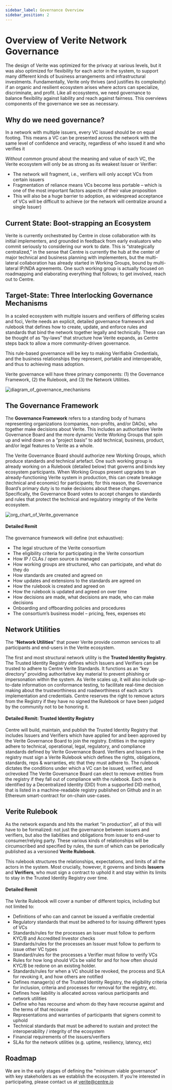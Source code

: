 ```yaml
---
sidebar_label: Governance Overview
sidebar_position: 2
---
```


# Overview of Verite Network Governance

The design of Verite was optimized for the privacy at various levels, but it was also optimized for flexibility for each actor in the system, to support many different kinds of business arrangements and infrastructural investments.  Fundamentally, Verite only thrives (and justifies its complexity) if an organic and resilient ecosystem arises where actors can specialize, discriminate, and profit. Like all ecosystems, we need governance to balance flexibility against liability and reach against fairness. This overviews components of the governance we see as necessary.

## Why do we need governance?
In a network with multiple issuers, every VC issued should be on equal footing. This means a VC can be presented across the network with the same level of confidence and veracity, regardless of who issued it and who verifies it 

*Without common ground* about the meaning and value of each VC, the Verite ecosystem will only be as strong as its weakest Issuer or Verifier:
* The network will fragment, i.e., verifiers will only accept VCs from certain issuers
* Fragmentation of reliance means VCs become less portable – which is one of the most important factors aspects of their value proposition
* This will also be a huge barrier to adoption, as widespread acceptance of VCs will be difficult to achieve (or the network will centralize around a single Issuer)

## Current State: Boot-strapping an Ecosystem

Verite is currently orchestrated by Centre in close collaboration with its initial implementers, and grounded in feedback from early evaluators who commit seriously to considering our work to date.  This is “strategically centralized,” in the sense that Centre is currently the hub at the center of major technical and business planning with implementers, but the multi-lateral collaboration has already started in Working Groups, bound by multi-lateral IP/NDA agreements.  One such working group is actually focused on roadmapping and elaborating everything that follows; to get involved, reach out to Centre.

## Target-State: Three Interlocking Governance Mechanisms

In a scaled ecosystem with multiple issuers and verifiers of differing scales and foci, Verite needs an explicit, detailed governance framework and rulebook that defines how to create, update, and enforce rules and standards that bind the network together legally and technically. These can be thought of as “by-laws” that structure how Verite expands, as Centre steps back to allow a more community-driven governance.

This rule-based governance will be key to making Verifiable Credentials, and the business relationships they represent, portable and interoperable, and thus to achieving mass adoption. 

Verite governance will have three primary components: (1) the Governance Framework, (2) the Rulebook, and (3) the Network Utilities.

![diagram_of_governance_mechanisms](/img/docs/gov_overview_1.png)

## The Governance Framework

The **Governance Framework** refers to a standing body of humans representing organizations (companies, non-profits, and/or DAOs), who together make decisions about Verite.  This includes an authoritative Verite Governance Board and the more dynamic Verite Working Groups that spin up and wind down on a “project basis” to add technical, business, product, and/or legal features to Verite as a whole. 

The Verite Governance Board should authorize new Working Groups, which produce standards and technical artefact.  One such working group is already working on a Rulebook (detailed below) that governs and binds key ecosystem participants. When Working Groups present upgrades to an already-functioning Verite system in production, this can create breakage (technical and economic) for participants; for this reason, the Governance Board’s primary duty is to make decisions about these changes.  Specifically, the Governance Board votes to accept changes to standards and rules that protect the technical and regulatory integrity of the Verite ecosystem. 

![org_chart_of_Verite_governance](/img/docs/gov_overview_2.png)

#### Detailed Remit

The governance framework will define (not exhaustive):
* The legal structure of the Verite consortium
* The eligibility criteria for participating in the Verite consortium
* How IP / CLAs / open source is managed
* How working groups are structured, who can participate, and what do they do
* How standards are created and agreed on
* How updates and extensions to the standards are agreed on 
* How the rulebook is created and agreed on
* How the rulebook is updated and agreed on over time
* How decisions are made, what decisions are made, who can make decisions
* Onboarding and offboarding policies and procedures
* The consortium’s business model – pricing, fees, expenses etc 

## Network Utilities

The “**Network Utilities**” that power Verite provide common services to all participants and end-users in the Verite ecosystem. 

The first and most structural network utility is the **Trusted Identity Registry**. The Trusted Identity Registry defines which Issuers and Verifiers can be trusted to adhere to Centre Verite Standards.  It functions as an “key directory” providing authoritative key material to prevent phishing or impersonation within the system. As Verite scales up, it will also include up-to-date information on conformance testing, to facilitate real-time decision making about the trustworthiness and roadworthiness of each actor’s implementation and credentials.  Centre reserves the right to remove actors from the Registry if they have no signed the Rulebook or have been judged by the community not to be honoring it.

#### Detailed Remit: Trusted Identity Registry  

Centre will build, maintain, and publish the Trusted Identity Registry that includes Issuers and Verifiers which have applied for and been approved by the Verite Governance Board to join the registry. 
Entities in the registry adhere to technical, operational, legal, regulatory, and compliance standards defined by Verite Governance Board. 
Verifiers and Issuers in the registry must sign a Verite Rulebook which defines the rights, obligations, standards, reps & warranties, etc that they must adhere to. 
The rulebook dictates the conditions under which a VC can be issued, verified, and or/revoked
The Verite Governance Board can elect to remove entities from the registry if they fall out of compliance with the rulebook. 
Each one is identified by a Decentralized Identity (DID) from a supported DID method, that is listed in a machine-readable registry published on Github and in an Ethereum smart-contract for on-chain use-cases.

## Verite Rulebook

As the network expands and hits the market “in production”, all of this will have to be formalized: not just the governance between issuers and verifiers, but also the liabilities and obligations from issuer to end-user to consumer/relying party.  These various kinds of relationships will be circumscribed and specified by rules, the sum of which can be periodically published as a versioned **Verite Rulebook**. 

This rulebook structures the relationships, expectations, and limits of all the actors in the system.  Most crucially, however, it governs and binds **Issuers** and **Verifiers**, who must sign a contract to uphold it and stay within its limits to stay in the Trusted Identity Registry over time. 

#### Detailed Remit

The Verite Rulebook will cover a number of different topics, including but not limited to:
* Definitions of who can and cannot be issued a verifiable credential 
* Regulatory standards that must be adhered to for issuing different types of VCs
* Standards/rules for the processes an Issuer must follow to perform KYC/B and Accredited Investor checks 
* Standards/rules for the processes an Issuer must follow to perform to issue other VC types 
* Standard/rules for the processes a Verifier must follow to verify VCs 
* Rules for how long should VCs be valid for and for how often should KYC/B be redone on an existing holder. 
* Standards/rules for when a VC should be revoked, the process and SLA for revoking it, and how others are notified 
* Defines manager(s) of the Trusted Identity Registry, the eligibility criteria for inclusion, criteria and processes for removal for the registry, etc. 
* Defines how liability is allocated across various participants and network utilities 
* Define who has recourse and whom do they have recourse against and the terms of that recourse
* Representations and warranties of participants that signers commit to uphold
* Technical standards that must be adhered to sustain and protect the interoperability / integrity of the ecosystem 
* Financial requirements of the issuers/verifiers 
* SLAs for the network utilities (e.g. uptime, resiliency, latency, etc)

## Roadmap

We are in the early stages of defining the "minimum viable governance" with key stakeholders as we establish the ecosystem. If you’re interested in participating, please contact us at verite@centre.io 